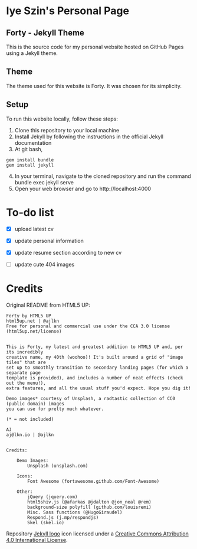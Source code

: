 # Iye Szin's Personal Page

## Forty - Jekyll Theme
This is the source code for my personal website hosted on GitHub Pages using a Jekyll theme.

## Theme
The theme used for this website is Forty. It was chosen for its simplicity.

## Setup

To run this website locally, follow these steps:

1. Clone this repository to your local machine
2. Install Jekyll by following the instructions in the official Jekyll documentation
3. At git bash, 
```
gem install bundle
gem install jekyll
```
4. In your terminal, navigate to the cloned repository and run the command bundle exec jekyll serve
5. Open your web browser and go to http://localhost:4000

# To-do list
- [x] upload latest cv
- [x] update personal information
- [x] update resume section according to new cv
- [ ] update cute 404 images


# Credits

Original README from HTML5 UP:

```
Forty by HTML5 UP
html5up.net | @ajlkn
Free for personal and commercial use under the CCA 3.0 license (html5up.net/license)


This is Forty, my latest and greatest addition to HTML5 UP and, per its incredibly
creative name, my 40th (woohoo)! It's built around a grid of "image tiles" that are
set up to smoothly transition to secondary landing pages (for which a separate page
template is provided), and includes a number of neat effects (check out the menu!),
extra features, and all the usual stuff you'd expect. Hope you dig it!

Demo images* courtesy of Unsplash, a radtastic collection of CC0 (public domain) images
you can use for pretty much whatever.

(* = not included)

AJ
aj@lkn.io | @ajlkn


Credits:

	Demo Images:
		Unsplash (unsplash.com)

	Icons:
		Font Awesome (fortawesome.github.com/Font-Awesome)

	Other:
		jQuery (jquery.com)
		html5shiv.js (@afarkas @jdalton @jon_neal @rem)
		background-size polyfill (github.com/louisremi)
		Misc. Sass functions (@HugoGiraudel)
		Respond.js (j.mp/respondjs)
		Skel (skel.io)
```

Repository [Jekyll logo](https://github.com/jekyll/brand) icon licensed under a [Creative Commons Attribution 4.0 International License](http://choosealicense.com/licenses/cc-by-4.0/).
